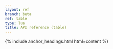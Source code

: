 ```yaml
---
layout: ref
branch: beta
ref: table
type: lua
title: API reference (table)
---
```

{% include anchor_headings.html html=content %}